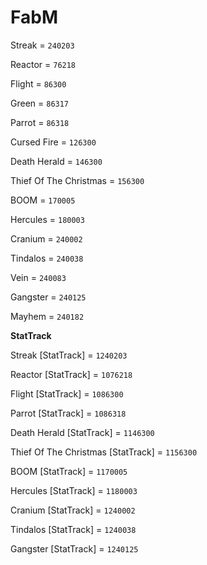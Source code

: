 # FabM

Streak = `240203`

Reactor = `76218`

Flight = `86300`

Green = `86317`

Parrot = `86318`

Cursed Fire = `126300`

Death Herald = `146300`

Thief Of The Christmas = `156300`

BOOM = `170005`

Hercules = `180003`

Cranium = `240002`

Tindalos = `240038`

Vein = `240083`

Gangster = `240125`

Mayhem = `240182`

**StatTrack**

Streak [StatTrack] = `1240203`

Reactor [StatTrack] = `1076218`

Flight [StatTrack] = `1086300`

Parrot [StatTrack] = `1086318`

Death Herald [StatTrack] = `1146300`

Thief Of The Christmas [StatTrack] = `1156300`

BOOM [StatTrack] = `1170005`

Hercules [StatTrack] = `1180003`

Cranium [StatTrack] = `1240002`

Tindalos [StatTrack] = `1240038`

Gangster [StatTrack] = `1240125`
